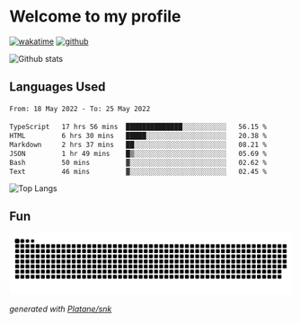 # Welcome to my profile

[![wakatime](https://wakatime.com/badge/user/82c377cd-a54c-404c-b7df-177b313ca539.svg)](https://wakatime.com/@82c377cd-a54c-404c-b7df-177b313ca539)
[![github](https://img.shields.io/github/followers/xinthose?logo=github&style=plastic)](https://github.com/alanhamlett?tab=followers)

![Github stats](https://github-readme-stats.vercel.app/api?username=xinthose&show_icons=true&theme=radical&count_private=true)

## Languages Used

<!--START_SECTION:waka-->

```text
From: 18 May 2022 - To: 25 May 2022

TypeScript   17 hrs 56 mins  ██████████████░░░░░░░░░░░   56.15 %
HTML         6 hrs 30 mins   █████░░░░░░░░░░░░░░░░░░░░   20.38 %
Markdown     2 hrs 37 mins   ██░░░░░░░░░░░░░░░░░░░░░░░   08.21 %
JSON         1 hr 49 mins    █▒░░░░░░░░░░░░░░░░░░░░░░░   05.69 %
Bash         50 mins         ▓░░░░░░░░░░░░░░░░░░░░░░░░   02.62 %
Text         46 mins         ▓░░░░░░░░░░░░░░░░░░░░░░░░   02.45 %
```

<!--END_SECTION:waka-->

![Top Langs](https://github-readme-stats.vercel.app/api/top-langs/?username=xinthose)

## Fun
![github contribution grid snake animation](https://raw.githubusercontent.com/xinthose/xinthose/output/github-contribution-grid-snake.svg)

_generated with [Platane/snk](https://github.com/Platane/snk)_
